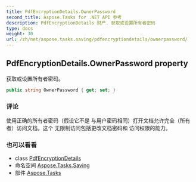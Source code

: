 ```yaml
---
title: PdfEncryptionDetails.OwnerPassword
second_title: Aspose.Tasks for .NET API 参考
description: PdfEncryptionDetails 财产. 获取或设置所有者密码
type: docs
weight: 30
url: /zh/net/aspose.tasks.saving/pdfencryptiondetails/ownerpassword/
---
```

## PdfEncryptionDetails.OwnerPassword property

获取或设置所有者密码。

```csharp
public string OwnerPassword { get; set; }
```

### 评论

使用正确的所有者密码（假设它不是 与用户密码相同）打开文档允许完全（所有者）访问文档。这个 无限制访问包括更改文档密码和 访问权限的能力。

### 也可以看看

* class [PdfEncryptionDetails](../)
* 命名空间 [Aspose.Tasks.Saving](../../pdfencryptiondetails/)
* 部件 [Aspose.Tasks](../../../)


